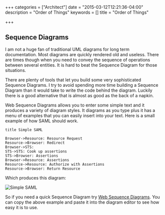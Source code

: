 +++
categories = ["Architect"]
date = "2015-03-12T12:21:36-04:00"
description = "Order of Things"
keywords = []
title = "Order of Things"

+++

## Sequence Diagrams

I am not a huge fan of traditional UML diagrams for long term documentation. Most diagrams are quickly rendered old and useless. There are times though when you need to convey the sequence of operations between several entities. It is hard to beat the Sequence Diagram for those situations.

There are plenty of tools that let you build some very sophisticated Sequence Diagrams. I try to avoid spending more time building a Sequence Diagram than it would take to write the code behind the diagram. Luckily there is a good alternative that is almost as good as the back of a napkin.

Web Sequence Diagrams allows you to enter some simple text and it produces a variety of diagram styles. It diagrams as you type plus it has a menu of examples that you can easily insert into your text. Here is a small example of how SAML should work.

    title Simple SAML
    
    Browser->Resource: Resource Request
    Resource->Browser: Redirect
    Browser->STS: 
    STS->STS: Cook up assertions
    STS->Browser: Assertions
    Browser->Resource: Assertions
    Resource->Resource: Authorize with Assertions
    Resource->Browser: Return Resource
    

Which produces this diagram:

![Simple SAML](/images/simplesaml.png)

So if you need a quick Sequence Diagram try [Web Sequence Diagrams][1]. You can copy the above example and paste it into the diagram editor to see how easy it is to use.

 [1]: http://www.websequencediagrams.com/
